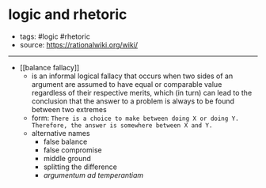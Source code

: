 # logic and rhetoric

- tags: #logic #rhetoric
- source: https://rationalwiki.org/wiki/
---

- [[balance fallacy]]
	- is an informal logical fallacy that occurs when two sides of an argument are assumed to have equal or comparable value regardless of their respective merits, which (in turn) can lead to the conclusion that the answer to a problem is always to be found between two extremes
	- form: `There is a choice to make between doing X or doing Y. Therefore, the answer is somewhere between X and Y.`
	- alternative names
		- false balance
		- false compromise
		- middle ground
		- splitting the difference
		- _argumentum ad temperantiam_